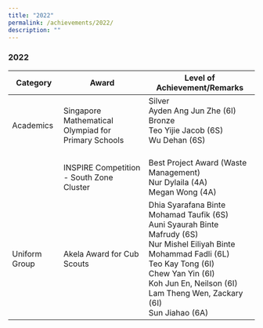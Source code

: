```yaml
---
title: "2022"
permalink: /achievements/2022/
description: ""
---
```

### 2022

| Category | Award | Level of Achievement/Remarks |
|---|---|---|
| Academics | Singapore Mathematical Olympiad for Primary Schools | Silver<br>Ayden Ang Jun Zhe (6I)<br>Bronze <br>Teo Yijie Jacob (6S)<br>Wu Dehan (6S)<br><br> |
|   | INSPIRE Competition - South Zone Cluster | Best Project Award (Waste Management)<br>Nur Dylaila (4A)<br>Megan Wong (4A) |
| Uniform Group | Akela Award for Cub Scouts | Dhia Syarafana Binte Mohamad Taufik (6S)<br>Auni Syaurah Binte Mafrudy (6S)<br>Nur Mishel Eiliyah Binte Mohammad Fadli (6L)<br>Teo Kay Tong (6I)<br>Chew Yan Yin (6I)<br>Koh Jun En, Neilson (6I)<br>Lam Theng Wen, Zackary (6I)<br>Sun Jiahao (6A) |